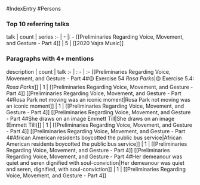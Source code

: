 #IndexEntry #Persons

### Top 10 referring talks
talk | count | series
:- | - |: -
[[Preliminaries Regarding Voice, Movement, and Gesture - Part 4]] | 5 | [[2020 Vajra Music]]

### Paragraphs with 4+ mentions
description | count | talk
:- | : - | :-
[[Preliminaries Regarding Voice, Movement, and Gesture - Part 4#🟡 Exercise 54 _Rosa Parks_\|🟡 Exercise 5.4: _Rosa Parks_]] | 1 | [[Preliminaries Regarding Voice, Movement, and Gesture - Part 4]]
[[Preliminaries Regarding Voice, Movement, and Gesture - Part 4#Rosa Park not moving was an iconic moment\|Rosa Park not moving was an iconic moment]] | 1 | [[Preliminaries Regarding Voice, Movement, and Gesture - Part 4]]
[[Preliminaries Regarding Voice, Movement, and Gesture - Part 4#She draws on an image Emmett Till\|She draws on an image (Emmett Till)]] | 1 | [[Preliminaries Regarding Voice, Movement, and Gesture - Part 4]]
[[Preliminaries Regarding Voice, Movement, and Gesture - Part 4#African American residents boycotted the public bus service\|African American residents boycotted the public bus service]] | 1 | [[Preliminaries Regarding Voice, Movement, and Gesture - Part 4]]
[[Preliminaries Regarding Voice, Movement, and Gesture - Part 4#Her demeanour was quiet and seren dignified with soul-conviction\|Her demeanour was quiet and seren, dignified, with soul-conviction]] | 1 | [[Preliminaries Regarding Voice, Movement, and Gesture - Part 4]]

